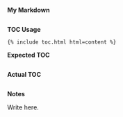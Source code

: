 <!--
  If you're submitting an issue with what was rendered by toc.html,
  please follow this template.

  If you're requesting a feature, feel free to discard this template and
  describe the feature you're envisioning.
-->

**My Markdown**

<!--
  Put the markdown you've written and is currently being fed into the
  `html` parameter. Only the headings are necessary and in the order
  you're using them.
-->

```markdown

```

**TOC Usage**

<!--
  How are you using the toc.html include?

  Specify the parameters you're using in your {% include %}; that means
  values you're setting for `h_min`, `sanitize`, etc.
-->

```liquid
{% include toc.html html=content %}
```

**Expected TOC**

<!--
  The HTML of the TOC you expected to see
-->

```html

```

**Actual TOC**

<!--
  The HTML you got instead
-->

```html

```

**Notes**

<!--
  If there's anything else you'd like to say or would be useful, here's
  your chance to say it.
-->

Write here.
